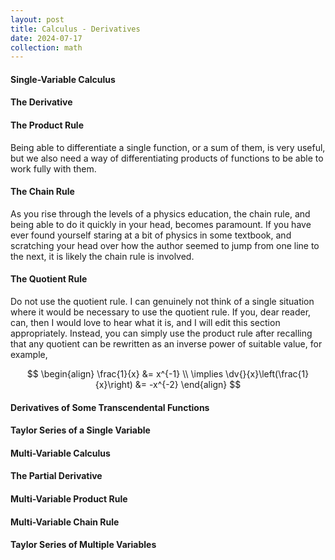 ```yaml
---
layout: post
title: Calculus - Derivatives
date: 2024-07-17
collection: math
---
```

#### Single-Variable Calculus

#### The Derivative

#### The Product Rule
Being able to differentiate a single function, or a sum of them, is very useful, but we also need a way of differentiating products of functions to be able to work fully with them.

#### The Chain Rule
As you rise through the levels of a physics education, the chain rule, and being able to do it quickly in your head, becomes paramount. If you have ever found yourself staring at a bit of physics in some textbook, and scratching your head over how the author seemed to jump from one line to the next, it is likely the chain rule is involved.

#### The Quotient Rule
Do not use the quotient rule. I can genuinely not think of a single situation where it would be necessary to use the quotient rule. If you, dear reader, can, then I would love to hear what it is, and I will edit this section appropriately. Instead, you can simply use the product rule after recalling that any quotient can be rewritten as an inverse power of suitable value, for example,

$$
\begin{align}
\frac{1}{x} &= x^{-1} \\
\implies \dv{}{x}\left(\frac{1}{x}\right) &= -x^{-2}
\end{align}
$$

#### Derivatives of Some Transcendental Functions

#### Taylor Series of a Single Variable

#### Multi-Variable Calculus

#### The Partial Derivative

#### Multi-Variable Product Rule

#### Multi-Variable Chain Rule

#### Taylor Series of Multiple Variables